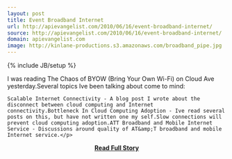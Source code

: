 ```yaml
---
layout: post
title: Event Broadband Internet
url: http://apievangelist.com/2010/06/16/event-broadband-internet/
source: http://apievangelist.com/2010/06/16/event-broadband-internet/
domain: apievangelist.com
image: http://kinlane-productions.s3.amazonaws.com/broadband_pipe.jpg
---
```

{% include JB/setup %}<p>I was reading The Chaos of BYOW (Bring Your Own Wi-Fi) on Cloud Ave yesterday.Several topics Ive been talking about come to mind:

	Scalable Internet Connectivity - A blog post I wrote about the disconnect between cloud computing and Internet connectivity.Bottleneck In Cloud Computing Adoption - Ive read several posts on this, but have not written one my self.Slow connections will prevent cloud computing adoption.ATT Broadband and Mobile Internet Service - Discussions around quality of AT&amp;T broadband and mobile Internet service.</p>
<center><p><a href="http://apievangelist.com/2010/06/16/event-broadband-internet/" style='padding:25px; font-sze:18px; font-weight: bold;'>Read Full Story</a></p></center>

